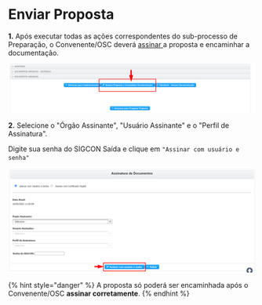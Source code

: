 # Enviar Proposta

**1.** Após executar todas as ações correspondentes do sub-processo de Preparação, o Convenente/OSC deverá [assinar ](broken-reference)a proposta e encaminhar a documentação.&#x20;

![](<../../.gitbook/assets/image (372).png>)

**2.** Selecione o "Órgão Assinante", "Usuário Assinante" e o "Perfil de Assinatura".

Digite sua senha do SIGCON Saída e clique em `"Assinar com usuário e senha"`

![](<../../.gitbook/assets/image (378).png>)

{% hint style="danger" %}
A proposta só poderá ser encaminhada após o Convenente/OSC **assinar corretamente**.
{% endhint %}
